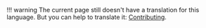 !!! warning
The current page still doesn't have a translation for this language.
But you can help to translate it: [Contributing](https://abcabc.com/).
